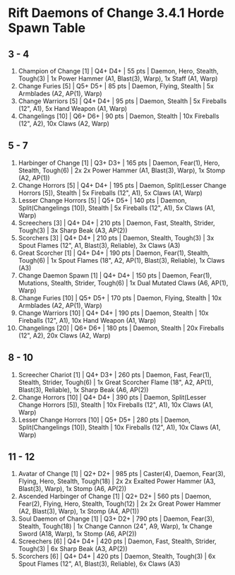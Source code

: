 # Rift Daemons of Change 3.4.1 Horde Spawn Table

## 3 - 4

1. Champion of Change [1] | Q4+ D4+ | 55 pts | Daemon, Hero, Stealth, Tough(3) | 1x Power Hammer (A1, Blast(3), Warp), 1x Staff (A1, Warp)
1. Change Furies [5] | Q5+ D5+ | 85 pts | Daemon, Flying, Stealth | 5x Armblades (A2, AP(1), Warp)
1. Change Warriors [5] | Q4+ D4+ | 95 pts | Daemon, Stealth | 5x Fireballs (12", A1), 5x Hand Weapon (A1, Warp)
1. Changelings [10] | Q6+ D6+ | 90 pts | Daemon, Stealth | 10x Fireballs (12", A2), 10x Claws (A2, Warp)

## 5 - 7

1. Harbinger of Change [1] | Q3+ D3+ | 165 pts | Daemon, Fear(1), Hero, Stealth, Tough(6) | 2x 2x Power Hammer (A1, Blast(3), Warp), 1x Stomp (A2, AP(1))
1. Change Horrors [5] | Q4+ D4+ | 195 pts | Daemon, Split(Lesser Change Horrors [5]), Stealth | 5x Fireballs (12", A1), 5x Claws (A1, Warp)
1. Lesser Change Horrors [5] | Q5+ D5+ | 140 pts | Daemon, Split(Changelings [10]), Stealth | 5x Fireballs (12", A1), 5x Claws (A1, Warp)
1. Screechers [3] | Q4+ D4+ | 210 pts | Daemon, Fast, Stealth, Strider, Tough(3) | 3x Sharp Beak (A3, AP(2))
1. Scorchers [3] | Q4+ D4+ | 210 pts | Daemon, Stealth, Tough(3) | 3x Spout Flames (12", A1, Blast(3), Reliable), 3x Claws (A3)
1. Great Scorcher [1] | Q4+ D4+ | 190 pts | Daemon, Fear(1), Stealth, Tough(6) | 1x Spout Flames (18", A2, AP(1), Blast(3), Reliable), 1x Claws (A3)
1. Change Daemon Spawn [1] | Q4+ D4+ | 150 pts | Daemon, Fear(1), Mutations, Stealth, Strider, Tough(6) | 1x Dual Mutated Claws (A6, AP(1), Warp)
1. Change Furies [10] | Q5+ D5+ | 170 pts | Daemon, Flying, Stealth | 10x Armblades (A2, AP(1), Warp)
1. Change Warriors [10] | Q4+ D4+ | 190 pts | Daemon, Stealth | 10x Fireballs (12", A1), 10x Hand Weapon (A1, Warp)
1. Changelings [20] | Q6+ D6+ | 180 pts | Daemon, Stealth | 20x Fireballs (12", A2), 20x Claws (A2, Warp)

## 8 - 10

1. Screecher Chariot [1] | Q4+ D3+ | 260 pts | Daemon, Fast, Fear(1), Stealth, Strider, Tough(6) | 1x Great Scorcher Flame (18", A2, AP(1), Blast(3), Reliable), 1x Sharp Beak (A6, AP(2))
1. Change Horrors [10] | Q4+ D4+ | 390 pts | Daemon, Split(Lesser Change Horrors [5]), Stealth | 10x Fireballs (12", A1), 10x Claws (A1, Warp)
1. Lesser Change Horrors [10] | Q5+ D5+ | 280 pts | Daemon, Split(Changelings [10]), Stealth | 10x Fireballs (12", A1), 10x Claws (A1, Warp)

## 11 - 12

1. Avatar of Change [1] | Q2+ D2+ | 985 pts | Caster(4), Daemon, Fear(3), Flying, Hero, Stealth, Tough(18) | 2x 2x Exalted Power Hammer (A3, Blast(3), Warp), 1x Stomp (A6, AP(2))
1. Ascended Harbinger of Change [1] | Q2+ D2+ | 560 pts | Daemon, Fear(2), Flying, Hero, Stealth, Tough(12) | 2x 2x Great Power Hammer (A2, Blast(3), Warp), 1x Stomp (A4, AP(1))
1. Soul Daemon of Change [1] | Q3+ D2+ | 790 pts | Daemon, Fear(3), Stealth, Tough(18) | 1x Change Cannon (24", A9, Warp), 1x Change Sword (A18, Warp), 1x Stomp (A6, AP(2))
1. Screechers [6] | Q4+ D4+ | 420 pts | Daemon, Fast, Stealth, Strider, Tough(3) | 6x Sharp Beak (A3, AP(2))
1. Scorchers [6] | Q4+ D4+ | 420 pts | Daemon, Stealth, Tough(3) | 6x Spout Flames (12", A1, Blast(3), Reliable), 6x Claws (A3)